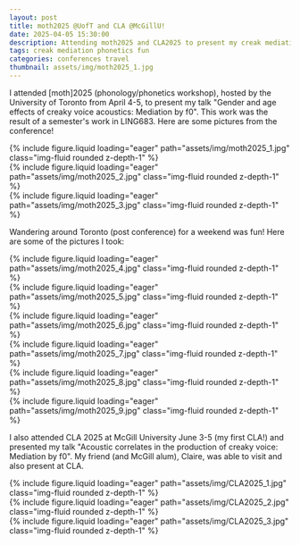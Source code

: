 ```yaml
---
layout: post
title: moth2025 @UofT and CLA @McGillU!
date: 2025-04-05 15:30:00
description: Attending moth2025 and CLA2025 to present my creak mediation work and a bit of sight-seeing in Toronto
tags: creak mediation phonetics fun
categories: conferences travel
thumbnail: assets/img/moth2025_1.jpg
---
```


I attended [moth]2025 (phonology/phonetics workshop), hosted by the University of Toronto from April 4-5, to present my talk "Gender and age effects of creaky voice acoustics: Mediation by f0". This work was the result of a semester's work in LING683. Here are some pictures from the conference!

<div class="row mt-3">
    <div class="col-sm mt-3 mt-md-0">
        {% include figure.liquid loading="eager" path="assets/img/moth2025_1.jpg" class="img-fluid rounded z-depth-1" %}
    </div>
    <div class="col-sm mt-3 mt-md-0">
        {% include figure.liquid loading="eager" path="assets/img/moth2025_2.jpg" class="img-fluid rounded z-depth-1" %}
    </div>
    <div class="col-sm mt-3 mt-md-0">
        {% include figure.liquid loading="eager" path="assets/img/moth2025_3.jpg" class="img-fluid rounded z-depth-1" %}
    </div>
</div>  
  
  
Wandering around Toronto (post conference) for a weekend was fun! Here are some of the pictures I took:

<div class="row mt-3">
    <div class="col-sm mt-3 mt-md-0">
        {% include figure.liquid loading="eager" path="assets/img/moth2025_4.jpg" class="img-fluid rounded z-depth-1" %}
    </div>
    <div class="col-sm mt-3 mt-md-0">
        {% include figure.liquid loading="eager" path="assets/img/moth2025_5.jpg" class="img-fluid rounded z-depth-1" %}
    </div>
    <div class="col-sm mt-3 mt-md-0">
        {% include figure.liquid loading="eager" path="assets/img/moth2025_6.jpg" class="img-fluid rounded z-depth-1" %}
    </div>
</div>

<div class="row mt-3">
    <div class="col-sm mt-3 mt-md-0">
        {% include figure.liquid loading="eager" path="assets/img/moth2025_7.jpg" class="img-fluid rounded z-depth-1" %}
    </div>
    <div class="col-sm mt-3 mt-md-0">
        {% include figure.liquid loading="eager" path="assets/img/moth2025_8.jpg" class="img-fluid rounded z-depth-1" %}
    </div>
    <div class="col-sm mt-3 mt-md-0">
        {% include figure.liquid loading="eager" path="assets/img/moth2025_9.jpg" class="img-fluid rounded z-depth-1" %}
    </div>
</div>

I also attended CLA 2025 at McGill University June 3-5 (my first CLA!) and presented my talk "Acoustic correlates in the production of creaky voice: Mediation by f0". My friend (and McGill alum), Claire, was able to visit and also present at CLA.

<div class="row mt-3">
    <div class="col-sm mt-3 mt-md-0">
        {% include figure.liquid loading="eager" path="assets/img/CLA2025_1.jpg" class="img-fluid rounded z-depth-1" %}
    </div>
    <div class="col-sm mt-3 mt-md-0">
        {% include figure.liquid loading="eager" path="assets/img/CLA2025_2.jpg" class="img-fluid rounded z-depth-1" %}
    </div>
    <div class="col-sm mt-3 mt-md-0">
        {% include figure.liquid loading="eager" path="assets/img/CLA2025_3.jpg" class="img-fluid rounded z-depth-1" %}
    </div>
</div>

